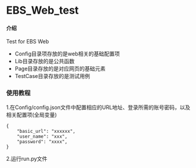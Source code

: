 # EBS_Web_test

#### 介绍
Test for EBS Web
- Config目录项存放的是web相关的基础配置项
- Lib目录存放的是公共函数
- Page目录存放的是对应网页的基础元素
- TestCase目录存放的是测试用例



### 使用教程
1.在Config/config.json文件中配置相应的URL地址、登录所需的账号密码，以及相关配置项(全局变量)
```
{
    "basic_url": "xxxxxx",
    "user_name": "xxx",
    "password": "xxxx",
}
```
2.运行run.py文件
